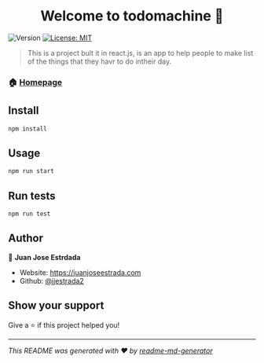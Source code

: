 <h1 align="center">Welcome to todomachine 👋</h1>
<p>
  <img alt="Version" src="https://img.shields.io/badge/version-0.1.0-blue.svg?cacheSeconds=2592000" />
  <a href="#" target="_blank">
    <img alt="License: MIT" src="https://img.shields.io/badge/License-MIT-yellow.svg" />
  </a>
</p>

> This is a project bult it in react.js, is an app to help people to make list of the things that they havr to do intheir day.

### 🏠 [Homepage](https://jjestrada2.github.io/ToDoMachine)

## Install

```sh
npm install
```

## Usage

```sh
npm run start
```

## Run tests

```sh
npm run test
```

## Author

👤 **Juan Jose Estrdada**

* Website: https://juanjoseestrada.com
* Github: [@jjestrada2](https://github.com/jjestrada2)

## Show your support

Give a ⭐️ if this project helped you!

***
_This README was generated with ❤️ by [readme-md-generator](https://github.com/kefranabg/readme-md-generator)_